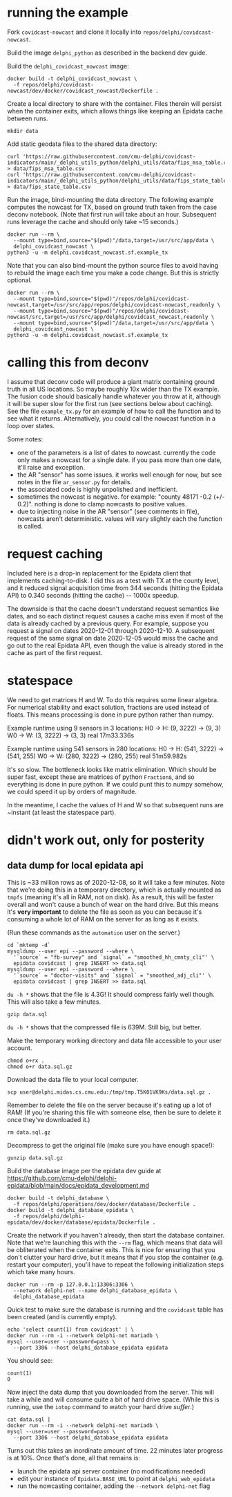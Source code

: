 # running the example

Fork `covidcast-nowcast` and clone it locally into
`repos/delphi/covidcast-nowcast`.

Build the image `delphi_python` as described in the backend dev guide.

Build the `delphi_covidcast_nowcast` image:

```
docker build -t delphi_covidcast_nowcast \
  -f repos/delphi/covidcast-nowcast/dev/docker/covidcast_nowcast/Dockerfile .
```

Create a local directory to share with the container. Files therein will
persist when the container exits, which allows things like keeping an Epidata
cache between runs.

```
mkdir data
```

Add static geodata files to the shared data directory:

```
curl 'https://raw.githubusercontent.com/cmu-delphi/covidcast-indicators/main/_delphi_utils_python/delphi_utils/data/fips_msa_table.csv' > data/fips_msa_table.csv
curl 'https://raw.githubusercontent.com/cmu-delphi/covidcast-indicators/main/_delphi_utils_python/delphi_utils/data/fips_state_table.csv' > data/fips_state_table.csv
```

Run the image, bind-mounting the data directory. The following example computes
the nowcast for TX, based on ground truth taken from the case deconv notebook.
(Note that first run will take about an hour. Subsequent runs leverage the
cache and should only take ~15 seconds.)

```
docker run --rm \
  --mount type=bind,source="$(pwd)"/data,target=/usr/src/app/data \
  delphi_covidcast_nowcast \
python3 -u -m delphi.covidcast_nowcast.sf.example_tx
```

Note that you can also bind-mount the python source files to avoid having to
rebuild the image each time you make a code change. But this is strictly
optional.

```
docker run --rm \
  --mount type=bind,source="$(pwd)"/repos/delphi/covidcast-nowcast,target=/usr/src/app/repos/delphi/covidcast-nowcast,readonly \
  --mount type=bind,source="$(pwd)"/repos/delphi/covidcast-nowcast/src,target=/usr/src/app/delphi/covidcast_nowcast,readonly \
  --mount type=bind,source="$(pwd)"/data,target=/usr/src/app/data \
  delphi_covidcast_nowcast \
python3 -u -m delphi.covidcast_nowcast.sf.example_tx
```


# calling this from deconv

I assume that deconv code will produce a giant matrix containing ground truth
in all US locations. So maybe roughly 10x wider than the TX example. The fusion
code should basically handle whatever you throw at it, although it will be
super slow for the first run (see sections below about caching). See the file
`example_tx.py` for an example of how to call the function and to see what it
returns. Alternatively, you could call the nowcast function in a loop over
states.

Some notes:
- one of the parameters is a list of dates to nowcast. currently the code only
makes a nowcast for a single date. if you pass more than one date, it'll raise
and exception.
- the AR "sensor" has some issues. it works well enough for now, but see notes
in the file `ar_sensor.py` for details.
- the associated code is highly unpolished and inefficient.
- sometimes the nowcast is negative. for example: "county 48171 -0.2 (+/-
0.2)". nothing is done to clamp nowcasts to positive values.
- due to injecting noise in the AR "sensor" (see comments in file), nowcasts
aren't deterministic. values will vary slightly each the function is called.


# request caching

Included here is a drop-in replacement for the Epidata client that implements
caching-to-disk. I did this as a test with TX at the county level, and it
reduced signal acquisition time from 344 seconds (hitting the Epidata API) to
0.340 seconds (hitting the cache) -- 1000x speedup.

The downside is that the cache doesn't understand request semantics like dates,
and so each distinct request causes a cache miss even if most of the data is
already cached by a previous query. For example, suppose you request a signal
on dates 2020-12-01 through 2020-12-10. A subsequent request of the same signal
on date 2020-12-05 would miss the cache and go out to the real Epidata API,
even though the value is already stored in the cache as part of the first
request.


# statespace

We need to get matrices H and W. To do this requires some linear algebra. For
numerical stability and exact solution, fractions are used instead of floats.
This means processing is done in pure python rather than numpy.

Example runtime using 9 sensors in 3 locations:
H0 -> H: (9, 3222) -> (9, 3)
W0 -> W: (3, 3222) -> (3, 3)
real	17m33.336s

Example runtime using 541 sensors in 280 locations:
H0 -> H: (541, 3222) -> (541, 255)
W0 -> W: (280, 3222) -> (280, 255)
real	51m59.982s

It's so slow. The bottleneck looks like matrix elimination. Which should be
super fast, except these are matrices of python `Fraction`s, and so everything
is done in pure python. If we could punt this to numpy somehow, we could speed
it up by orders of magnitude.

In the meantime, I cache the values of H and W so that subsequent runs are
~instant (at least the statespace part).


# **didn't work out, only for posterity**

## data dump for local epidata api

This is ~33 million rows as of 2020-12-08, so it will take a few minutes. Note
that we're doing this in a temporary directory, which is actually mounted as
`tmpfs` (meaning it's all in RAM, not on disk). As a result, this will be
faster overall and won't cause a bunch of wear on the hard drive. But this
means it's **very important** to delete the file as soon as you can because
it's consuming a whole lot of RAM on the server for as long as it exists.

(Run these commands as the `automation` user on the server.)

```
cd `mktemp -d`
mysqldump --user epi --password --where \
  '`source` = "fb-survey" and `signal` = "smoothed_hh_cmnty_cli"' \
  epidata covidcast | grep INSERT >> data.sql
mysqldump --user epi --password --where \
  '`source` = "doctor-visits" and `signal` = "smoothed_adj_cli"' \
  epidata covidcast | grep INSERT >> data.sql
```

`du -h *` shows that the file is 4.3G! It should compress fairly well
though. This will also take a few minutes.

```
gzip data.sql
```

`du -h *` shows that the compressed file is 639M. Still big, but better.

Make the temporary working directory and data file accessible to your user
account.

```
chmod o+rx .
chmod o+r data.sql.gz
```

Download the data file to your local computer.

```
scp user@delphi.midas.cs.cmu.edu:/tmp/tmp.T5K01VK9Ks/data.sql.gz .
```

Remember to delete the file on the server because it's eating up a lot of RAM!
(If you're sharing this file with someone else, then be sure to delete it once
they've downloaded it.)

```
rm data.sql.gz
```

Decompress to get the original file (make sure you have enough space!):

```
gunzip data.sql.gz
```

Build the database image per the epidata dev guide at
https://github.com/cmu-delphi/delphi-epidata/blob/main/docs/epidata_development.md

```
docker build -t delphi_database \
  -f repos/delphi/operations/dev/docker/database/Dockerfile .
docker build -t delphi_database_epidata \
  -f repos/delphi/delphi-epidata/dev/docker/database/epidata/Dockerfile .
```

Create the network if you haven't already, then start the database container.
Note that we're launching this with the `--rm` flag, which means that data will
be obliterated when the container exits. This is nice for ensuring that you
don't clutter your hard drive, but it means that if you stop the container
(e.g. restart your computer), you'll have to repeat the following
initialization steps which take many hours.

```
docker run --rm -p 127.0.0.1:13306:3306 \
  --network delphi-net --name delphi_database_epidata \
  delphi_database_epidata
```

Quick test to make sure the database is running and the `covidcast` table has
been created (and is currently empty).

```
echo 'select count(1) from covidcast' | \
docker run --rm -i --network delphi-net mariadb \
mysql --user=user --password=pass \
  --port 3306 --host delphi_database_epidata epidata
```

You should see:

```
count(1)
0
```

Now inject the data dump that you downloaded from the server. This will take a
while and will consume quite a bit of hard drive space. (While this is running,
use the `iotop` command to watch your hard drive _suffer_.)

```
cat data.sql |
docker run --rm -i --network delphi-net mariadb \
mysql --user=user --password=pass \
  --port 3306 --host delphi_database_epidata epidata
```

Turns out this takes an inordinate amount of time. 22 minutes later progress is
at 10%. Once that's done, all that remains is:

- launch the epidata api server container (no modifications needed)
- edit your instance of `Epidata.BASE_URL` to point at `delphi_web_epidata`
- run the nowcasting container, adding the `--network delphi-net` flag
